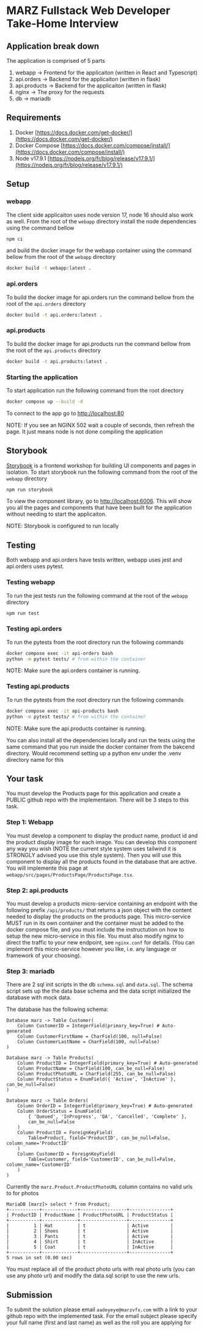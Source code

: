 # MARZ Fullstack Web Developer Take-Home Interview

## Application break down

The application is comprised of 5 parts

1. webapp -> Frontend for the applicaiton (written in React and Typescript)
2. api.orders -> Backend for the applicaiton (written in flask)
3. api.products -> Backend for the applicaiton (written in flask)
4. nginx -> The proxy for the requests
5. db -> mariadb

## Requirements

1. Docker [https://docs.docker.com/get-docker/](https://docs.docker.com/get-docker/)
2. Docker Compose [https://docs.docker.com/compose/install/](https://docs.docker.com/compose/install/)
3. Node v17.9.1 [https://nodejs.org/fr/blog/release/v17.9.1/](https://nodejs.org/fr/blog/release/v17.9.1/)

## Setup

### webapp

The client side applicaiton uses node version 17, node 16 should also work as well. From the root of the `webapp` directory install the node dependencies using the command bellow

```Bash
npm ci
```

and build the docker image for the webapp container using the command bellow from the root of the `webapp` directory

```Bash
docker build -t webapp:latest .
```

### api.orders

To build the docker image for api.orders run the command bellow from the root of the `api.orders` directory

```Bash
docker build -t api.orders:latest .
```

### api.products

To build the docker image for api.products run the command bellow from the root of the `api.products` directory

```Bash
docker build -t api.products:latest .
```

### Starting the application

To start application run the following command from the root directory

```Bash
docker compose up --build -d
```

To connect to the app go to [http://localhost:80](http://localhost:80)

NOTE: If you see an NGINX 502 wait a couple of seconds, then refresh the page. It just means node is not done compiling the application

## Storybook

[Storybook](https://storybook.js.org/) is a frontend workshop for building UI components and pages in isolation.
To start storybook run the following command from the root of the `webapp` directory

```Bash
npm run storybook
```

To view the component library, go to [http://localhost:6006](http://localhost:6006). This will show you all the pages and components that have been built for the application without needing to start the applicaiton.

NOTE: Storybook is configured to run locally

## Testing

Both webapp and api.orders have tests written, webapp uses jest and api.orders uses pytest.

### Testing webapp

To run the jest tests run the following command at the root of the `webapp` directory

```Bash
npm run test
```

### Testing api.orders

To run the pytests from the root directory run the following commands

```Bash
docker compose exec -it api-orders bash
python -m pytest tests/ # from within the container
```

NOTE: Make sure the api.orders container is running.

### Testing api.products

To run the pytests from the root directory run the following commands

```Bash
docker compose exec -it api-products bash
python -m pytest tests/ # from within the container
```

NOTE: Make sure the api.products container is running.

You can also install all the dependencies locally and run the tests using the same command that you run inside the docker container from the bakcend directory. Would recommend setting up a python env under the .venv directory name for this

## Your task

You must develop the Products page for this application and create a PUBLIC github repo with the implementaion. There will be 3 steps to this task.

### Step 1: Webapp

You must develop a component to display the product name, product id and the product display image for each image. You can develop this component any way you wish (NOTE the current style system uses tailwind it is STRONGLY advised you use this style system). Then you will use this component to display all the products found in the database that are active. You will implemente this page at `webapp/src/pages/ProductsPage/ProductsPage.tsx`.

### Step 2: api.products

You must develop a products micro-service containing an endpoint with the following prefix `/api/products/` that returns a json object with the content needed to display the products on the products page. This micro-service MUST run in its own container and the container must be added to the docker compose file, and you must include the instructution on how to setup the new micro-service in this file. You must also modify nginx to direct the traffic to your new endpoint, see `nginx.conf` for details. (You can implement this micro-service however you like, i.e. any language or framework of your choosing).

### Step 3: mariadb

There are 2 sql init scripts in the db `schema.sql` and `data.sql`. The schema script sets up the the data base schema and the data script initialized the database with mock data.

The database has the following schema:

```
Database marz -> Table Customer(
    Column CustomerID = IntegerField(primary_key=True) # Auto-generated
    Column CustomerFirstName = CharField(100, null=False)
    Column CustomerLastName = CharField(100, null=False)
)
```

```
Database marz -> Table Products(
    Column ProductID = IntegerField(primary_key=True) # Auto-generated
    Column ProductName = CharField(100, can_be_null=False)
    Column ProductPhotoURL = CharField(255, can_be_null=False)
    Column ProductStatus = EnumField({ 'Active', 'InActive' }, can_be_null=False)
)
```

```
Database marz -> Table Orders(
    Column OrderID = IntegerField(primary_key=True) # Auto-generated
    Column OrderStatus = EnumField(
        { 'Queued', 'InProgress', 'QA', 'Cancelled', 'Complete' },
        can_be_null=False
    )
    Column ProductID = ForeignKeyField(
        Table=Product, field='ProductID', can_be_null=False, column_name='ProductID'
    )
    Column CustomerID = ForeignKeyField(
        Table=Customer, field='CustomerID', can_be_null=False, column_name='CustomerID'
    )
)
```

Currently the `marz.Product.ProductPhotoURL` column contains no valid urls to for photos

```
MariaDB [marz]> select * from Product;
+-----------+-------------+-----------------+---------------+
| ProductID | ProductName | ProductPhotoURL | ProductStatus |
+-----------+-------------+-----------------+---------------+
|         1 | Hat         | t               | Active        |
|         2 | Shoes       | t               | Active        |
|         3 | Pants       | t               | Active        |
|         4 | Shirt       | t               | InActive      |
|         5 | Coat        | t               | InActive      |
+-----------+-------------+-----------------+---------------+
5 rows in set (0.00 sec)
```

You must replace all of the product photo urls with real photo urls (you can use any photo url) and modify the data.sql script to use the new urls.

## Submission

To submit the solution please email `aadeyeye@marzvfx.com` with a link to your github repo with the implemented task. For the email subject please specify your full name (first and last name) as well as the roll you are applying for

